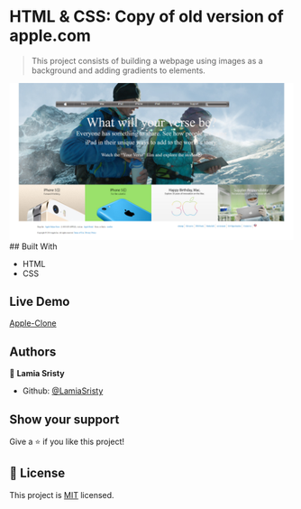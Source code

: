 # HTML & CSS: Copy of old version of apple.com

> This project consists of building a webpage using images as a background and adding gradients to elements. 

<img src="img/ScreenCapture.png">
## Built With

- HTML
- CSS

## Live Demo

[Apple-Clone](https://raw.githack.com/LamiaSristy/Apple-clone/feature1/index.html)

## Authors

👤 **Lamia Sristy**

- Github: [@LamiaSristy](https://github.com/LamiaSristy)

## Show your support

Give a ⭐️ if you like this project!

## 📝 License

This project is [MIT](lic.url) licensed.
